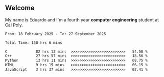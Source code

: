 ## Welcome

 My name is Eduardo and I'm a fourth year **computer engineering** student at Cal Poly.

<!--START_SECTION:waka-->

```txt
From: 18 February 2025 - To: 27 September 2025

Total Time: 150 hrs 6 mins

C             82 hrs 13 mins  >>>>>>>>>>>>>>>>>>>>>>>>>   54.58 %
C++           27 hrs 57 mins  >>>>>>>>>>>>>>>>>>>>>>>>>   18.56 %
Python        13 hrs 11 mins  >>>>>>>>>>>>>>>>>>>>>>>>>   08.75 %
HTML          9 hrs 15 mins   >>>>>>>>>>>>>>>>>>>>>>>>>   06.15 %
JavaScript    3 hrs 37 mins   >>>>>>>>>>>>>>>>>>>>>>>>>   02.41 %
```

<!--END_SECTION:waka-->

<!--
**lalog12/lalog12** is a ✨ _special_ ✨ repository because its `README.md` (this file) appears on your GitHub profile.

Here are some ideas to get you started:

- 🔭 I’m currently working on ...
- 🌱 I’m currently learning ...
- 👯 I’m looking to collaborate on ...
- 🤔 I’m looking for help with ...
- 💬 Ask me about ...
- 📫 How to reach me: ...
- 😄 Pronouns: ...
- ⚡ Fun fact: ...
-->
